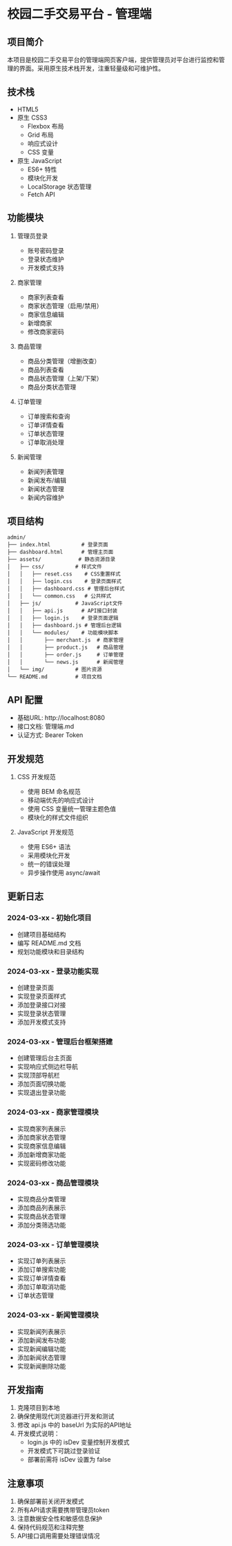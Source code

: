 # 校园二手交易平台 - 管理端

## 项目简介
本项目是校园二手交易平台的管理端网页客户端，提供管理员对平台进行监控和管理的界面。采用原生技术栈开发，注重轻量级和可维护性。

## 技术栈
- HTML5
- 原生 CSS3
  - Flexbox 布局
  - Grid 布局
  - 响应式设计
  - CSS 变量
- 原生 JavaScript
  - ES6+ 特性
  - 模块化开发
  - LocalStorage 状态管理
  - Fetch API

## 功能模块
1. 管理员登录
   - 账号密码登录
   - 登录状态维护
   - 开发模式支持

2. 商家管理
   - 商家列表查看
   - 商家状态管理（启用/禁用）
   - 商家信息编辑
   - 新增商家
   - 修改商家密码

3. 商品管理
   - 商品分类管理（增删改查）
   - 商品列表查看
   - 商品状态管理（上架/下架）
   - 商品分类状态管理

4. 订单管理
   - 订单搜索和查询
   - 订单详情查看
   - 订单状态管理
   - 订单取消处理

5. 新闻管理
   - 新闻列表管理
   - 新闻发布/编辑
   - 新闻状态管理
   - 新闻内容维护

## 项目结构
```
admin/
├── index.html          # 登录页面
├── dashboard.html      # 管理主页面
├── assets/            # 静态资源目录
│   ├── css/          # 样式文件
│   │   ├── reset.css    # CSS重置样式
│   │   ├── login.css    # 登录页面样式
│   │   ├── dashboard.css # 管理后台样式
│   │   └── common.css   # 公共样式
│   ├── js/           # JavaScript文件
│   │   ├── api.js      # API接口封装
│   │   ├── login.js    # 登录页面逻辑
│   │   ├── dashboard.js # 管理后台逻辑
│   │   └── modules/    # 功能模块脚本
│   │       ├── merchant.js  # 商家管理
│   │       ├── product.js   # 商品管理
│   │       ├── order.js     # 订单管理
│   │       └── news.js      # 新闻管理
│   └── img/          # 图片资源
└── README.md         # 项目文档
```

## API 配置
- 基础URL: http://localhost:8080
- 接口文档: 管理端.md
- 认证方式: Bearer Token

## 开发规范
1. CSS 开发规范
   - 使用 BEM 命名规范
   - 移动端优先的响应式设计
   - 使用 CSS 变量统一管理主题色值
   - 模块化的样式文件组织

2. JavaScript 开发规范
   - 使用 ES6+ 语法
   - 采用模块化开发
   - 统一的错误处理
   - 异步操作使用 async/await

## 更新日志

### 2024-03-xx - 初始化项目
- 创建项目基础结构
- 编写 README.md 文档
- 规划功能模块和目录结构

### 2024-03-xx - 登录功能实现
- 创建登录页面
- 实现登录页面样式
- 添加登录接口对接
- 实现登录状态管理
- 添加开发模式支持

### 2024-03-xx - 管理后台框架搭建
- 创建管理后台主页面
- 实现响应式侧边栏导航
- 实现顶部导航栏
- 添加页面切换功能
- 实现退出登录功能

### 2024-03-xx - 商家管理模块
- 实现商家列表展示
- 添加商家状态管理
- 实现商家信息编辑
- 添加新增商家功能
- 实现密码修改功能

### 2024-03-xx - 商品管理模块
- 实现商品分类管理
- 添加商品列表展示
- 实现商品状态管理
- 添加分类筛选功能

### 2024-03-xx - 订单管理模块
- 实现订单列表展示
- 添加订单搜索功能
- 实现订单详情查看
- 添加订单取消功能
- 订单状态管理

### 2024-03-xx - 新闻管理模块
- 实现新闻列表展示
- 添加新闻发布功能
- 实现新闻编辑功能
- 添加新闻状态管理
- 实现新闻删除功能

## 开发指南
1. 克隆项目到本地
2. 确保使用现代浏览器进行开发和测试
3. 修改 api.js 中的 baseUrl 为实际的API地址
4. 开发模式说明：
   - login.js 中的 isDev 变量控制开发模式
   - 开发模式下可跳过登录验证
   - 部署前需将 isDev 设置为 false

## 注意事项
1. 确保部署前关闭开发模式
2. 所有API请求需要携带管理员token
3. 注意数据安全性和敏感信息保护
4. 保持代码规范和注释完整
5. API接口调用需要处理错误情况
